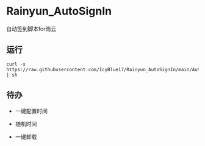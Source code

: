 # Rainyun_AutoSignIn
自动签到脚本for雨云  

## 运行

```shell
curl -s https://raw.githubusercontent.com/IcyBlue17/Rainyun_AutoSignIn/main/AutoSignin.sh | sh
```

  
## 待办  
- 一键配置时间
  
- 随机时间
  
- 一键卸载
  

